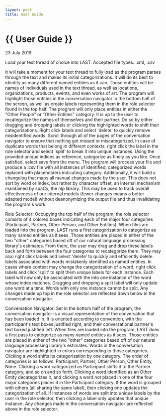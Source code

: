 ```yaml
---
layout: post
title: User Guide
---
```


{{ User Guide }}
================

<p class="meta">23 July 2019</p>

Load your text thread of choice into LAST. Accepted file types: .xml, .csv

It will take a moment for your text thread to fully load as the program parses
through the text and makes its initial categorizations. It will do its best to
identify as many different named entities as it can. Those entities will be
names of individuals used in the text thread, as well as locations,
organizations, products, events, and even works of art. The program will
highlight those entities in the conversation navigator in the bottom half of the
screen, as well as create labels representing them in the role selector found in
the top half. The program will only place entities in either the "Other People"
or "Other Entities" category. It is up to the user to recategorize the names of
themselves and their partner. Do so by either dragging and dropping labels or
clicking the highlighted words to shift their categorizations. Right click
labels and select 'delete' to quickly remove misidentified words. Scroll through
all of the pages of the conversation navigator to ensure that nothing got missed
or miscategorized. In case of duplicate words that belong in different contexts,
right click the label in the role selector and select 'split' to break it into
unique instances. Using the provided unique indices as reference, categorize as
finely as you like. Once satisfied, select save from the menu. The program will
process your file and produce a .csv file with all instances of identified,
categorized words replaced with placeholders indicating category. Additionally,
it will build a changelog that maps all manual changes made by the user. This
does not sort by word or index, but rather by character offset, an internal
mechanism maintained by spaCy, the nlp library. This may be used to track
overall effectiveness of our internal models (fewer changes means a better
adapted model) without deanonymizing the output file and thus invalidating the
program's work.

Role Selector:
Occupying the top half of the program, the role selector consists of 4 colored
boxes indicating each of the major four categories (Participant, Partner, Other
Person, and Other Entities). When files are loaded into
the program, LAST runs a first categorization to categorize as many named
entities as it sees. Those entities are placed in either of the two "other"
categories based off of our natural language processing library's estimates.
From there, the user may drag and drop these labels back and forth between the
four categories to recategorize them. They may also right click labels and
select 'delete' to quickly and efficiently delete labels associated with words
mistakenly identified as named entities. In cases where context may change
the categorization of a word, right click labels and click 'split' to split them
unique labels for each instance. Each label will now only be associated with the
into one instance of the word whose index matches. Dragging and dropping a split
label will only update one word at a time. Words with only one instance cannot
be split. Any changes made up top in the role selector are reflected down below
in the conversation navigator.

Conversation Navigator:
Set in the bottom half of the program, the conversation navigator is a visual
representation of the conversation that has been loaded in. It is oriented
according to convention, with the participant's text boxes justified right, and
their conversational partner's text boxed justified left. When files are loaded
into the program, LAST does a first pass to categorize as many named
entities as it sees. Those entities are placed in either of the two "other"
categories based off of our natural language processing library's estimates.
Words in the conversation navigator are highlighted in colors corresponding to
those categories. Clicking a word shifts its categorization by one category. The
order of categories is as follows: Participant, Partner, Other Person, Other
Entity, None. Clicking a word categorized as Participant shifts it to the
Partner category, and so on and so forth. Clicking a word identified as an Other
Entity decategorizes it, and clicking a word not placed in one of the four major
categories places it in the Participant category. If the word is grouped with
others (all sharing the same label), then clicking one updates the categorization
of all. If instances of words are split into unique labels by the user in the
role selector, then clicking a label only updates that unique instance. Any
changes made in the conversation navigator are reflected above in the role
selector.
